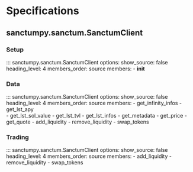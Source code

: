 # Specifications

## sanctumpy.sanctum.SanctumClient

### Setup

::: sanctumpy.sanctum.SanctumClient
    options:
        show_source: false
        heading_level: 4
        members_order: source
        members:
          - __init__

### Data 

::: sanctumpy.sanctum.SanctumClient
    options:
        show_source: false
        heading_level: 4
        members_order: source
        members:
          - get_infinity_infos
          - get_lst_apy          
          - get_lst_sol_value
          - get_lst_tvl
          - get_lst_infos
          - get_metadata
          - get_price
          - get_quote
          - add_liquidity
          - remove_liquidity
          - swap_tokens

### Trading 

::: sanctumpy.sanctum.SanctumClient
    options:
        show_source: false
        heading_level: 4
        members_order: source
        members:
          - add_liquidity
          - remove_liquidity
          - swap_tokens
